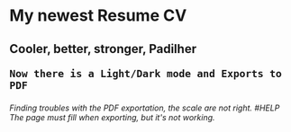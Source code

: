 # <h1> My newest Resume CV </h1>
<h2> Cooler, better, stronger, Padilher 
  
    Now there is a Light/Dark mode and Exports to PDF
</h2>

*Finding troubles with the PDF exportation, the scale are not right. #HELP
The page must fill when exporting, but it's not working.*
